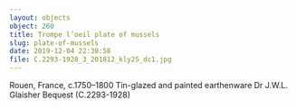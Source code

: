 ```yaml
---
layout: objects
object: 260
title: Trompe l’oeil plate of mussels
slug: plate-of-mussels
date: 2019-12-04 22:38:58
file: C.2293-1928_3_201812_kly25_dc1.jpg
---
```


Rouen, France, c.1750–1800  Tin-glazed and painted earthenware  Dr J.W.L. Glaisher Bequest (C.2293-1928)
